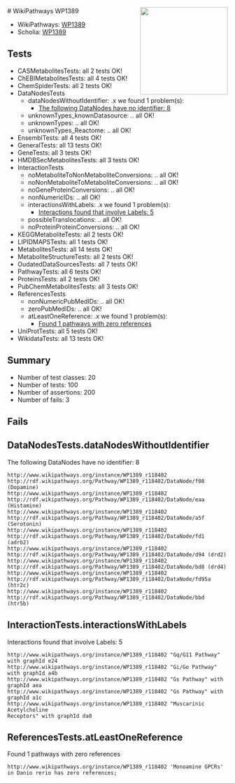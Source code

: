 <img style="float: right; width: 200px" src="https://upload.wikimedia.org/wikipedia/commons/thumb/8/83/Wplogo_with_text_500.png/640px-Wplogo_with_text_500.png" />
# WikiPathways WP1389

* WikiPathways: [WP1389](https://new.wikipathways.org/pathways/WP1389)
* Scholia: [WP1389](https://scholia.toolforge.org/wikipathways/WP1389)
## Tests
* CASMetabolitesTests: all 2 tests OK!
* ChEBIMetabolitesTests: all 4 tests OK!
* ChemSpiderTests: all 2 tests OK!
* DataNodesTests
    * dataNodesWithoutIdentifier: .x we found 1 problem(s):
        * [The following DataNodes have no identifier: 8](#d2d32fa7)
    * unknownTypes_knownDatasource: .. all OK!
    * unknownTypes: .. all OK!
    * unknownTypes_Reactome: .. all OK!
* EnsemblTests: all 4 tests OK!
* GeneralTests: all 13 tests OK!
* GeneTests: all 3 tests OK!
* HMDBSecMetabolitesTests: all 3 tests OK!
* InteractionTests
    * noMetaboliteToNonMetaboliteConversions: .. all OK!
    * noNonMetaboliteToMetaboliteConversions: .. all OK!
    * noGeneProteinConversions: .. all OK!
    * nonNumericIDs: .. all OK!
    * interactionsWithLabels: .x we found 1 problem(s):
        * [Interactions found that involve Labels: 5](#630d267c)
    * possibleTranslocations: .. all OK!
    * noProteinProteinConversions: .. all OK!
* KEGGMetaboliteTests: all 2 tests OK!
* LIPIDMAPSTests: all 1 tests OK!
* MetabolitesTests: all 14 tests OK!
* MetaboliteStructureTests: all 2 tests OK!
* OudatedDataSourcesTests: all 7 tests OK!
* PathwayTests: all 6 tests OK!
* ProteinsTests: all 2 tests OK!
* PubChemMetabolitesTests: all 3 tests OK!
* ReferencesTests
    * nonNumericPubMedIDs: .. all OK!
    * zeroPubMedIDs: .. all OK!
    * atLeastOneReference: .x we found 1 problem(s):
        * [Found 1 pathways with zero references](#35eb778e)
* UniProtTests: all 5 tests OK!
* WikidataTests: all 13 tests OK!


## Summary

* Number of test classes: 20
* Number of tests: 100
* Number of assertions: 200
* Number of fails: 3

## Fails

<a name="d2d32fa7" />

## DataNodesTests.dataNodesWithoutIdentifier

The following DataNodes have no identifier: 8
```
http://www.wikipathways.org/instance/WP1389_r118402 http://rdf.wikipathways.org/Pathway/WP1389_r118402/DataNode/f08 (Dopamine)
http://www.wikipathways.org/instance/WP1389_r118402 http://rdf.wikipathways.org/Pathway/WP1389_r118402/DataNode/eaa (Histamine)
http://www.wikipathways.org/instance/WP1389_r118402 http://rdf.wikipathways.org/Pathway/WP1389_r118402/DataNode/a5f (Serotonin)
http://www.wikipathways.org/instance/WP1389_r118402 http://rdf.wikipathways.org/Pathway/WP1389_r118402/DataNode/fd1 (adrb2)
http://www.wikipathways.org/instance/WP1389_r118402 http://rdf.wikipathways.org/Pathway/WP1389_r118402/DataNode/d94 (drd2)
http://www.wikipathways.org/instance/WP1389_r118402 http://rdf.wikipathways.org/Pathway/WP1389_r118402/DataNode/bd8 (drd4)
http://www.wikipathways.org/instance/WP1389_r118402 http://rdf.wikipathways.org/Pathway/WP1389_r118402/DataNode/fd95a (htr2c)
http://www.wikipathways.org/instance/WP1389_r118402 http://rdf.wikipathways.org/Pathway/WP1389_r118402/DataNode/bbd (htr5b)
```

<a name="630d267c" />

## InteractionTests.interactionsWithLabels

Interactions found that involve Labels: 5
```
http://www.wikipathways.org/instance/WP1389_r118402 "Gq/G11 Pathway" with graphId e24
http://www.wikipathways.org/instance/WP1389_r118402 "Gi/Go Pathway" with graphId a4b
http://www.wikipathways.org/instance/WP1389_r118402 "Gs Pathway" with graphId aea
http://www.wikipathways.org/instance/WP1389_r118402 "Gs Pathway" with graphId a1c
http://www.wikipathways.org/instance/WP1389_r118402 "Muscarinic
Acetylcholine 
Receptors" with graphId da0
```

<a name="35eb778e" />

## ReferencesTests.atLeastOneReference

Found 1 pathways with zero references
```
http://www.wikipathways.org/instance/WP1389_r118402 'Monoamine GPCRs' in Danio rerio has zero references; 
```

